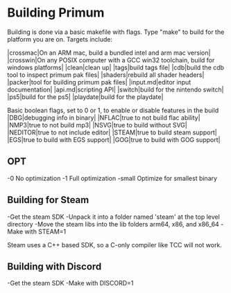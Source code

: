 # Building Primum

Building is done via a basic makefile with flags. Type "make" to build for the platform you are on. Targets include:

|crossmac|On an ARM mac, build a bundled intel and arm mac version|
|crosswin|On any POSIX computer with a GCC win32 toolchain, build for windows platforms|
|clean|clean up|
|tags|build tags file|
|cdb|build the cdb tool to inspect primum pak files|
|shaders|rebuild all shader headers|
|packer|tool for building primum pak files|
|input.md|editor input documentation|
|api.md|scripting API|
|switch|build for the nintendo switch|
|ps5|build for the ps5|
|playdate|build for the playdate|

Basic boolean flags, set to 0 or 1, to enable or disable features in the build
|DBG|debugging info in binary|
|NFLAC|true to not build flac ability|
|NMP3|true to not build mp3|
|NSVG|true to build without SVG|
|NEDITOR|true to not include editor|
|STEAM|true to build steam support|
|EGS|true to build with EGS support|
|GOG|true to build with GOG support|

## OPT
 -0 No optimization
 -1 Full optimization
 -small Optimize for smallest binary

## Building for Steam
 -Get the steam SDK
 -Unpack it into a folder named 'steam' at the top level directory
 -Move the steam libs into the lib folders arm64, x86, and x86_64
 -Make with STEAM=1

Steam uses a C++ based SDK, so a C-only compiler like TCC will not work.

## Building with Discord
 -Get the steam SDK
 -Make with DISCORD=1